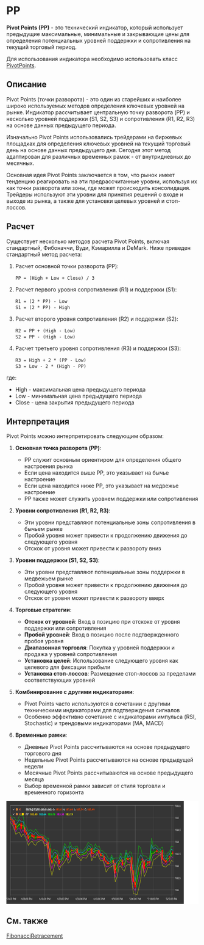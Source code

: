 # PP

**Pivot Points (PP)** - это технический индикатор, который использует предыдущие максимальные, минимальные и закрывающие цены для определения потенциальных уровней поддержки и сопротивления на текущий торговый период.

Для использования индикатора необходимо использовать класс [PivotPoints](xref:StockSharp.Algo.Indicators.PivotPoints).

## Описание

Pivot Points (точки разворота) - это один из старейших и наиболее широко используемых методов определения ключевых уровней на рынке. Индикатор рассчитывает центральную точку разворота (PP) и несколько уровней поддержки (S1, S2, S3) и сопротивления (R1, R2, R3) на основе данных предыдущего периода.

Изначально Pivot Points использовались трейдерами на биржевых площадках для определения ключевых уровней на текущий торговый день на основе данных предыдущего дня. Сегодня этот метод адаптирован для различных временных рамок - от внутридневных до месячных.

Основная идея Pivot Points заключается в том, что рынок имеет тенденцию реагировать на эти предрассчитанные уровни, используя их как точки разворота или зоны, где может происходить консолидация. Трейдеры используют эти уровни для принятия решений о входе и выходе из рынка, а также для установки целевых уровней и стоп-лоссов.

## Расчет

Существует несколько методов расчета Pivot Points, включая стандартный, Фибоначчи, Вуди, Кэмарилла и DeMark. Ниже приведен стандартный метод расчета:

1. Расчет основной точки разворота (PP):
   ```
   PP = (High + Low + Close) / 3
   ```

2. Расчет первого уровня сопротивления (R1) и поддержки (S1):
   ```
   R1 = (2 * PP) - Low
   S1 = (2 * PP) - High
   ```

3. Расчет второго уровня сопротивления (R2) и поддержки (S2):
   ```
   R2 = PP + (High - Low)
   S2 = PP - (High - Low)
   ```

4. Расчет третьего уровня сопротивления (R3) и поддержки (S3):
   ```
   R3 = High + 2 * (PP - Low)
   S3 = Low - 2 * (High - PP)
   ```

где:
- High - максимальная цена предыдущего периода
- Low - минимальная цена предыдущего периода
- Close - цена закрытия предыдущего периода

## Интерпретация

Pivot Points можно интерпретировать следующим образом:

1. **Основная точка разворота (PP)**:
   - PP служит основным ориентиром для определения общего настроения рынка
   - Если цена находится выше PP, это указывает на бычье настроение
   - Если цена находится ниже PP, это указывает на медвежье настроение
   - PP также может служить уровнем поддержки или сопротивления

2. **Уровни сопротивления (R1, R2, R3)**:
   - Эти уровни представляют потенциальные зоны сопротивления в бычьем рынке
   - Пробой уровня может привести к продолжению движения до следующего уровня
   - Отскок от уровня может привести к развороту вниз

3. **Уровни поддержки (S1, S2, S3)**:
   - Эти уровни представляют потенциальные зоны поддержки в медвежьем рынке
   - Пробой уровня может привести к продолжению движения до следующего уровня
   - Отскок от уровня может привести к развороту вверх

4. **Торговые стратегии**:
   - **Отскок от уровней**: Вход в позицию при отскоке от уровня поддержки или сопротивления
   - **Пробой уровней**: Вход в позицию после подтвержденного пробоя уровня
   - **Диапазонная торговля**: Покупка у уровней поддержки и продажа у уровней сопротивления
   - **Установка целей**: Использование следующего уровня как целевого для фиксации прибыли
   - **Установка стоп-лоссов**: Размещение стоп-лоссов за пределами соответствующих уровней

5. **Комбинирование с другими индикаторами**:
   - Pivot Points часто используются в сочетании с другими техническими индикаторами для подтверждения сигналов
   - Особенно эффективно сочетание с индикаторами импульса (RSI, Stochastic) и трендовыми индикаторами (MA, MACD)

6. **Временные рамки**:
   - Дневные Pivot Points рассчитываются на основе предыдущего торгового дня
   - Недельные Pivot Points рассчитываются на основе предыдущей недели
   - Месячные Pivot Points рассчитываются на основе предыдущего месяца
   - Выбор временной рамки зависит от стиля торговли и временного горизонта

![indicator_pivot_points](../../../../images/indicator_pivot_points.png)

## См. также

[FibonacciRetracement](fibonacci_retracement.md)
